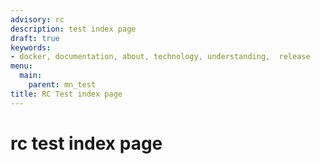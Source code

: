```yaml
---
advisory: rc
description: test index page
draft: true
keywords:
- docker, documentation, about, technology, understanding,  release
menu:
  main:
    parent: mn_test
title: RC Test index page
---
```


# rc test index page

